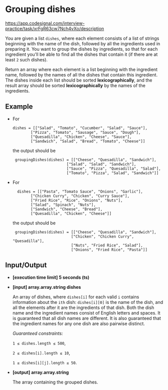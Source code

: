 # Grouping dishes

https://app.codesignal.com/interview-practice/task/xrFgR63cw7Nch4vXo/description

You are given a list `dishes`, where each element consists of a list of strings beginning with the name of the dish, followed by all the ingredients used in preparing it. You want to group the dishes by ingredients, so that for each ingredient you'll be able to find all the dishes that contain it (if there are at least `2` such dishes).

Return an array where each element is a list beginning with the ingredient name, followed by the names of all the dishes that contain this ingredient. The dishes inside each list should be sorted **lexicographically**, and the result array should be sorted **lexicographically** by the names of the ingredients.

## Example

- For

  ```
  dishes = [["Salad", "Tomato", "Cucumber", "Salad", "Sauce"],
          ["Pizza", "Tomato", "Sausage", "Sauce", "Dough"],
          ["Quesadilla", "Chicken", "Cheese", "Sauce"],
          ["Sandwich", "Salad", "Bread", "Tomato", "Cheese"]]
  ```

  the output should be

  ```
   groupingDishes(dishes) = [["Cheese", "Quesadilla", "Sandwich"],
                          ["Salad", "Salad", "Sandwich"],
                          ["Sauce", "Pizza", "Quesadilla", "Salad"],
                          ["Tomato", "Pizza", "Salad", "Sandwich"]]
  ```

- For
  ```
    dishes = [["Pasta", "Tomato Sauce", "Onions", "Garlic"],
          ["Chicken Curry", "Chicken", "Curry Sauce"],
          ["Fried Rice", "Rice", "Onions", "Nuts"],
          ["Salad", "Spinach", "Nuts"],
          ["Sandwich", "Cheese", "Bread"],
          ["Quesadilla", "Chicken", "Cheese"]]
  ```
  the output should be
  ```
   groupingDishes(dishes) = [["Cheese", "Quesadilla", "Sandwich"],
                            ["Chicken", "Chicken Curry", "Quesadilla"],
                            ["Nuts", "Fried Rice", "Salad"],
                            ["Onions", "Fried Rice", "Pasta"]]
  ```

## Input/Output

- **[execution time limit] 5 seconds (ts)**

- **[input] array.array.string dishes**

  An array of dishes, where `dishes[i]` for each valid `i` contains information about the `ith` dish: `dishes[i][0]` is the name of the dish, and all the elements after it are the ingredients of that dish. Both the dish name and the ingredient names consist of English letters and spaces. It is guaranteed that all dish names are different. It is also guaranteed that the ingredient names for any one dish are also pairwise distinct.

  _Guaranteed constraints:_

  `1 ≤ dishes.length ≤ 500`,

  `2 ≤ dishes[i].length ≤ 10`,

  `1 ≤ dishes[i][j].length ≤ 50`.

- **[output] array.array.string**

  The array containing the grouped dishes.
